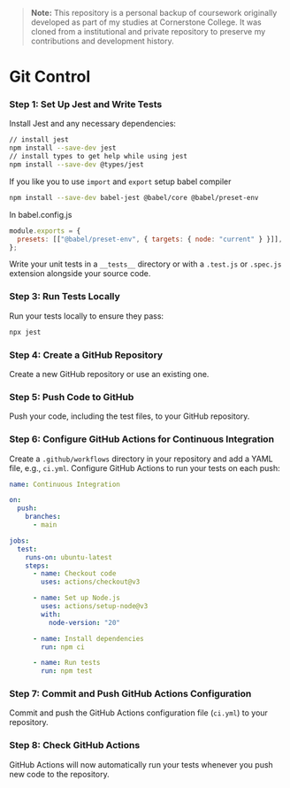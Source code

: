 > **Note:** This repository is a personal backup of coursework originally developed as part of my studies at Cornerstone College. It was cloned from a institutional and private repository to preserve my contributions and development history.

# Git Control

### Step 1: Set Up Jest and Write Tests

Install Jest and any necessary dependencies:

```bash
// install jest
npm install --save-dev jest
// install types to get help while using jest
npm install --save-dev @types/jest
```

If you like you to use `import` and `export` setup babel compiler

```bash
npm install --save-dev babel-jest @babel/core @babel/preset-env
```

In babel.config.js

```js
module.exports = {
  presets: [["@babel/preset-env", { targets: { node: "current" } }]],
};
```

Write your unit tests in a `__tests__` directory or with a `.test.js` or `.spec.js` extension alongside your source code.

### Step 3: Run Tests Locally

Run your tests locally to ensure they pass:

```bash
npx jest
```

### Step 4: Create a GitHub Repository

Create a new GitHub repository or use an existing one.

### Step 5: Push Code to GitHub

Push your code, including the test files, to your GitHub repository.

### Step 6: Configure GitHub Actions for Continuous Integration

Create a `.github/workflows` directory in your repository and add a YAML file, e.g., `ci.yml`. Configure GitHub Actions to run your tests on each push:

```yaml
name: Continuous Integration

on:
  push:
    branches:
      - main

jobs:
  test:
    runs-on: ubuntu-latest
    steps:
      - name: Checkout code
        uses: actions/checkout@v3

      - name: Set up Node.js
        uses: actions/setup-node@v3
        with:
          node-version: "20"

      - name: Install dependencies
        run: npm ci

      - name: Run tests
        run: npm test
```

### Step 7: Commit and Push GitHub Actions Configuration

Commit and push the GitHub Actions configuration file (`ci.yml`) to your repository.

### Step 8: Check GitHub Actions

GitHub Actions will now automatically run your tests whenever you push new code to the repository.
